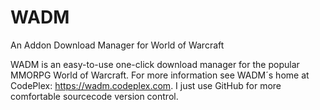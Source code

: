 # WADM
An Addon Download Manager for World of Warcraft

WADM is an easy-to-use one-click download manager for the popular MMORPG World of Warcraft. For more information see WADM´s home at CodePlex: https://wadm.codeplex.com. I just use GitHub for more comfortable sourcecode version control.

